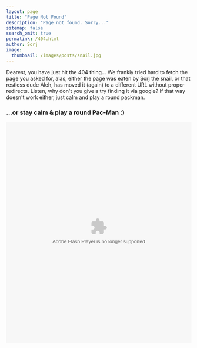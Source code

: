 ```yaml
---
layout: page
title: "Page Not Found"
description: "Page not found. Sorry..."
sitemap: false
search_omit: true
permalink: /404.html
author: Sorj
image:
  thumbnail: /images/posts/snail.jpg
---
```

Dearest, you have just hit the 404 thing... We frankly tried hard to fetch the page you asked for, alas, either the page was eaten by Sorj the snail, or that restless dude Aleh, has moved it (again) to a different URL without proper redirects. Listen, why don't you give a try finding it via google? If that way doesn't work either, just calm and play a round packman.
 
<script type="text/javascript">
  var GOOG_FIXURL_LANG = 'en';
  var GOOG_FIXURL_SITE = '{{ site.url }}'
</script>
<script type="text/javascript"
  src="//linkhelp.clients.google.com/tbproxy/lh/wm/fixurl.js">
</script>

### ...or stay calm & play a round Pac-Man :)
<embed width="100%" height="600" name="plugin" src="http://files.widgetbox.com/widgets/neave/neave_pacman_widgetbox.swf" type="application/x-shockwave-flash">